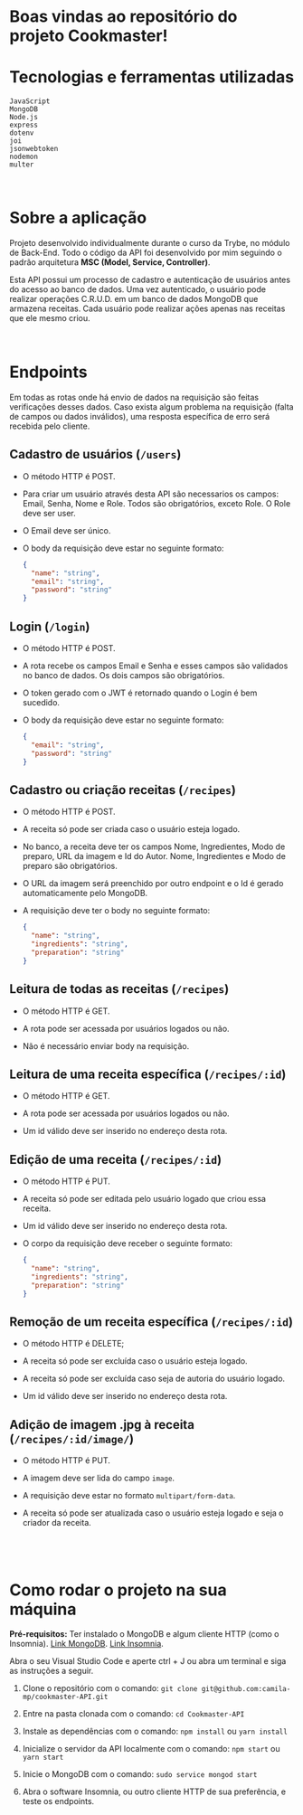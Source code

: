 # Boas vindas ao repositório do projeto Cookmaster!

# Tecnologias e ferramentas utilizadas

`JavaScript`\
`MongoDB`\
`Node.js`\
`express`\
`dotenv`\
`joi`\
`jsonwebtoken`\
`nodemon`\
`multer`

&nbsp;

# Sobre a aplicação

Projeto desenvolvido individualmente durante o curso da Trybe, no módulo de Back-End. Todo o código da API foi desenvolvido por mim seguindo o padrão arquitetura **MSC (Model, Service, Controller)**. 

Esta API possui um processo de cadastro e autenticação de usuários antes do acesso ao banco de dados. Uma vez autenticado, o usuário pode realizar operações C.R.U.D. em um banco de dados MongoDB que armazena receitas. Cada usuário pode realizar ações apenas nas receitas que ele mesmo criou.

&nbsp;

# Endpoints

Em todas as rotas onde há envio de dados na requisição são feitas verificações desses dados. Caso exista algum problema na requisição (falta de campos ou dados inválidos), uma resposta específica de erro será recebida pelo cliente.

## Cadastro de usuários (`/users`)

- O método HTTP é POST.

- Para criar um usuário através desta API são necessarios os campos: Email, Senha, Nome e Role. Todos são obrigatórios, exceto Role. O Role deve ser user.

- O Email deve ser único.

- O body da requisição deve estar no seguinte formato:

  ```json
  {
    "name": "string",
    "email": "string",
    "password": "string"
  }
  ```
## Login (`/login`)

- O método HTTP é POST.

- A rota recebe os campos Email e Senha e esses campos são validados no banco de dados. Os dois campos são obrigatórios.

- O token gerado com o JWT é retornado quando o Login é bem sucedido.

- O body da requisição deve estar no seguinte formato:

  ```json
  {
    "email": "string",
    "password": "string"
  }
  ```

## Cadastro ou criação receitas (`/recipes`)

- O método HTTP é POST.

- A receita só pode ser criada caso o usuário esteja logado.

- No banco, a receita deve ter os campos Nome, Ingredientes, Modo de preparo, URL da imagem e Id do Autor. Nome, Ingredientes e Modo de preparo são obrigatórios.

- O URL da imagem será preenchido por outro endpoint e o Id é gerado automaticamente pelo MongoDB.

- A requisição deve ter o body no seguinte formato:


  ```json
  {
    "name": "string",
    "ingredients": "string",
    "preparation": "string"
  }
  ```

## Leitura de todas as receitas (`/recipes`)

- O método HTTP é GET.

- A rota pode ser acessada por usuários logados ou não.

- Não é necessário enviar body na requisição.

## Leitura de uma receita específica (`/recipes/:id`)

- O método HTTP é GET.

- A rota pode ser acessada por usuários logados ou não.

- Um id válido deve ser inserido no endereço desta rota.

## Edição de uma receita (`/recipes/:id`)

- O método HTTP é PUT.

- A receita só pode ser editada pelo usuário logado que criou essa receita.

- Um id válido deve ser inserido no endereço desta rota.

- O corpo da requisição deve receber o seguinte formato:

  ```json
  {
    "name": "string",
    "ingredients": "string",
    "preparation": "string"
  }
  ```

## Remoção de um receita específica (`/recipes/:id`)

- O método HTTP é DELETE;

- A receita só pode ser excluída caso o usuário esteja logado.

- A receita só pode ser excluída caso seja de autoria do usuário logado.

- Um id válido deve ser inserido no endereço desta rota.

## Adição de imagem .jpg à receita (`/recipes/:id/image/`)

- O método HTTP é PUT.

- A imagem deve ser lida do campo `image`.

- A requisição deve estar no formato `multipart/form-data`.

- A receita só pode ser atualizada caso o usuário esteja logado e seja o criador da receita.

&nbsp;
---
# Como rodar o projeto na sua máquina

**Pré-requisitos:**
Ter instalado o MongoDB e algum cliente HTTP (como o Insomnia).
<a href="https://docs.mongodb.com/manual/administration/install-community/">Link MongoDB</a>.
<a href="https://insomnia.rest/download">Link Insomnia</a>.

Abra o seu Visual Studio Code e aperte ctrl + J ou abra um terminal e siga as instruções a seguir.

1. Clone o repositório com o comando:
`git clone git@github.com:camila-mp/cookmaster-API.git`

2. Entre na pasta clonada com o comando:
`cd Cookmaster-API`

3. Instale as dependências com o comando:
`npm install` ou `yarn install`

4. Inicialize o servidor da API localmente com o comando:
`npm start` ou `yarn start`

5. Inicie o MongoDB com o comando:
`sudo service mongod start`

6. Abra o software Insomnia, ou outro cliente HTTP de sua preferência, e teste os endpoints.
